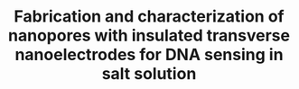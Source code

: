 ---
layout: post
title: Fabrication and characterization of nanopores with insulated transverse nanoelectrodes for DNA sensing in salt solution
link: http://pubs.acs.org/doi/abs/10.1021/nl303576q
authors: Ken Healy, Vishva Ray, Lauren J. Willis, Neil Peterman, John Bartel, Marija Drndić
journal: Electrophoresis
info: 33 (23), 3488-3496
doi: 10.1002/elps.201200350
pdf: healy_2012.pdf
---